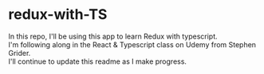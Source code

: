 # redux-with-TS

In this repo, I'll be using this app to learn Redux with typescript. <br>
I'm following along in the React & Typescript class on Udemy from Stephen Grider. <br>
I'll continue to update this readme as I make progress. 
